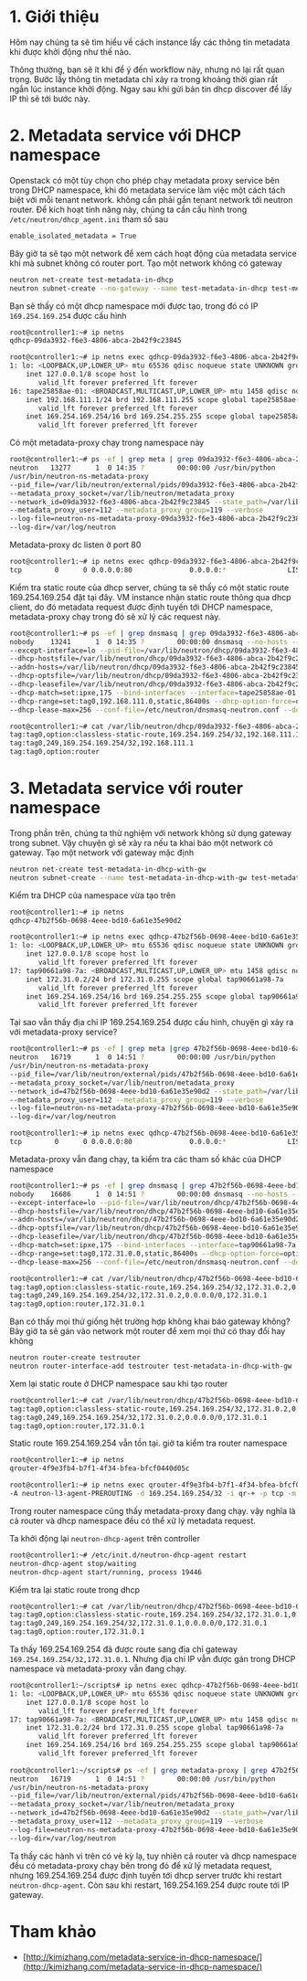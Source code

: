 ﻿# 1. Giới thiệu

Hôm nay chúng ta sẽ tìm hiểu về cách instance lấy các thông tin metadata khi được khởi động như thế nào.

Thông thường, bạn sẽ ít khi để ý đến workflow này, nhưng nó lại rất quan trọng. Bước lấy thông tin metadata chỉ xảy ra trong khoảng thời gian rất ngắn lúc instance khởi động. 
Ngay sau khi gửi bản tin dhcp discover để lấy IP thì sẽ tới bước này. 

# 2. Metadata service với DHCP namespace

Openstack có một tùy chọn cho phép chạy metadata proxy service bên trong DHCP namespace, khi đó metadata service làm việc một cách tách biệt với mỗi tenant network. không cần phải 
gắn tenant network tới neutron router. Để kích hoạt tính năng này, chúng ta cần cấu hình trong `/etc/neutron/dhcp_agent.ini` tham số sau
```sh
enable_isolated_metadata = True
```

Bây giờ ta sẽ tạo một network để xem cách hoạt động của metadata service khi mà subnet không có router port. Tạo một network không có gateway
```sh
neutron net-create test-metadata-in-dhcp
neutron subnet-create --no-gateway --name test-metadata-in-dhcp test-metadata-in-dhcp 192.168.111.0/24
```

Bạn sẽ thấy có một dhcp namespace mới được tạo, trong đó có IP `169.254.169.254` được cấu hình
```sh
root@controller1:~# ip netns
qdhcp-09da3932-f6e3-4806-abca-2b42f9c23845

root@controller1:~# ip netns exec qdhcp-09da3932-f6e3-4806-abca-2b42f9c23845 ip -4 a
1: lo: <LOOPBACK,UP,LOWER_UP> mtu 65536 qdisc noqueue state UNKNOWN group default 
    inet 127.0.0.1/8 scope host lo
       valid_lft forever preferred_lft forever
16: tape25858ae-01: <BROADCAST,MULTICAST,UP,LOWER_UP> mtu 1458 qdisc noqueue state UNKNOWN group default 
    inet 192.168.111.1/24 brd 192.168.111.255 scope global tape25858ae-01
       valid_lft forever preferred_lft forever
    inet 169.254.169.254/16 brd 169.254.255.255 scope global tape25858ae-01
       valid_lft forever preferred_lft forever
```

Có một metadata-proxy chạy trong namespace này
```sh
root@controller1:~# ps -ef | grep meta | grep 09da3932-f6e3-4806-abca-2b42f9c23845 | fold -s -w 100
neutron   13277      1  0 14:35 ?        00:00:00 /usr/bin/python 
/usr/bin/neutron-ns-metadata-proxy 
--pid_file=/var/lib/neutron/external/pids/09da3932-f6e3-4806-abca-2b42f9c23845.pid 
--metadata_proxy_socket=/var/lib/neutron/metadata_proxy 
--network_id=09da3932-f6e3-4806-abca-2b42f9c23845 --state_path=/var/lib/neutron --metadata_port=80 
--metadata_proxy_user=112 --metadata_proxy_group=119 --verbose 
--log-file=neutron-ns-metadata-proxy-09da3932-f6e3-4806-abca-2b42f9c23845.log 
--log-dir=/var/log/neutron
```

Metadata-proxy dc listen ở port 80
```sh
root@controller1:~# ip netns exec qdhcp-09da3932-f6e3-4806-abca-2b42f9c23845 netstat -auntlp | grep 13277
tcp        0      0 0.0.0.0:80              0.0.0.0:*               LISTEN      13277/python
```

Kiểm tra static route của dhcp server, chúng ta sẽ thấy có một static route 169.254.169.254 đặt tại đây. VM instance nhận static route thông qua dhcp client, do đó metadata request 
được định tuyến tới DHCP namespace, metadata-proxy chạy trong đó sẽ xử lý các request này.
```sh
root@controller1:~# ps -ef | grep dnsmasq | grep 09da3932-f6e3-4806-abca-2b42f9c23845 |fold -s -w 100
nobody    13241      1  0 14:35 ?        00:00:00 dnsmasq --no-hosts --no-resolv --strict-order 
--except-interface=lo --pid-file=/var/lib/neutron/dhcp/09da3932-f6e3-4806-abca-2b42f9c23845/pid 
--dhcp-hostsfile=/var/lib/neutron/dhcp/09da3932-f6e3-4806-abca-2b42f9c23845/host 
--addn-hosts=/var/lib/neutron/dhcp/09da3932-f6e3-4806-abca-2b42f9c23845/addn_hosts 
--dhcp-optsfile=/var/lib/neutron/dhcp/09da3932-f6e3-4806-abca-2b42f9c23845/opts 
--dhcp-leasefile=/var/lib/neutron/dhcp/09da3932-f6e3-4806-abca-2b42f9c23845/leases 
--dhcp-match=set:ipxe,175 --bind-interfaces --interface=tape25858ae-01 
--dhcp-range=set:tag0,192.168.111.0,static,86400s --dhcp-option-force=option:mtu,1458 
--dhcp-lease-max=256 --conf-file=/etc/neutron/dnsmasq-neutron.conf --domain=openstacklocal

root@controller1:~# cat /var/lib/neutron/dhcp/09da3932-f6e3-4806-abca-2b42f9c23845/opts
tag:tag0,option:classless-static-route,169.254.169.254/32,192.168.111.1
tag:tag0,249,169.254.169.254/32,192.168.111.1
tag:tag0,option:router
```

# 3. Metadata service với router namespace

Trong phần trên, chúng ta thử nghiệm với network không sử dụng gateway trong subnet. Vậy chuyện gì sẽ xảy ra nếu ta khai báo một network có gateway. 
Tạo một network với gateway mặc định
```sh
neutron net-create test-metadata-in-dhcp-with-gw
neutron subnet-create --name test-metadata-in-dhcp-with-gw test-metadata-in-dhcp-with-gw 172.31.0.0/24
```

Kiểm tra DHCP của namespace vừa tạo trên
```sh
root@controller1:~# ip netns
qdhcp-47b2f56b-0698-4eee-bd10-6a61e35e90d2

root@controller1:~# ip netns exec qdhcp-47b2f56b-0698-4eee-bd10-6a61e35e90d2 ip -4 a
1: lo: <LOOPBACK,UP,LOWER_UP> mtu 65536 qdisc noqueue state UNKNOWN group default 
    inet 127.0.0.1/8 scope host lo
       valid_lft forever preferred_lft forever
17: tap90661a98-7a: <BROADCAST,MULTICAST,UP,LOWER_UP> mtu 1458 qdisc noqueue state UNKNOWN group default 
    inet 172.31.0.2/24 brd 172.31.0.255 scope global tap90661a98-7a
       valid_lft forever preferred_lft forever
    inet 169.254.169.254/16 brd 169.254.255.255 scope global tap90661a98-7a
       valid_lft forever preferred_lft forever
```

Tại sao vẫn thấy địa chỉ IP 169.254.169.254 được cấu hình, chuyện gì xảy ra với metadata-proxy service?
```sh
root@controller1:~# ps -ef | grep meta |grep 47b2f56b-0698-4eee-bd10-6a61e35e90d2 | fold -s -w 100
neutron   16719      1  0 14:51 ?        00:00:00 /usr/bin/python 
/usr/bin/neutron-ns-metadata-proxy 
--pid_file=/var/lib/neutron/external/pids/47b2f56b-0698-4eee-bd10-6a61e35e90d2.pid 
--metadata_proxy_socket=/var/lib/neutron/metadata_proxy 
--network_id=47b2f56b-0698-4eee-bd10-6a61e35e90d2 --state_path=/var/lib/neutron --metadata_port=80 
--metadata_proxy_user=112 --metadata_proxy_group=119 --verbose 
--log-file=neutron-ns-metadata-proxy-47b2f56b-0698-4eee-bd10-6a61e35e90d2.log 
--log-dir=/var/log/neutron

root@controller1:~# ip netns exec qdhcp-47b2f56b-0698-4eee-bd10-6a61e35e90d2 netstat -anptlu |grep 16719
tcp        0      0 0.0.0.0:80              0.0.0.0:*               LISTEN      16719/python
```

Metadata-proxy vẫn đang chạy, ta kiểm tra các tham số khác của DHCP namespace
```sh
root@controller1:~# ps -ef | grep dnsmasq | grep 47b2f56b-0698-4eee-bd10-6a61e35e90d2 |fold -s -w 100
nobody    16686      1  0 14:51 ?        00:00:00 dnsmasq --no-hosts --no-resolv --strict-order 
--except-interface=lo --pid-file=/var/lib/neutron/dhcp/47b2f56b-0698-4eee-bd10-6a61e35e90d2/pid 
--dhcp-hostsfile=/var/lib/neutron/dhcp/47b2f56b-0698-4eee-bd10-6a61e35e90d2/host 
--addn-hosts=/var/lib/neutron/dhcp/47b2f56b-0698-4eee-bd10-6a61e35e90d2/addn_hosts 
--dhcp-optsfile=/var/lib/neutron/dhcp/47b2f56b-0698-4eee-bd10-6a61e35e90d2/opts 
--dhcp-leasefile=/var/lib/neutron/dhcp/47b2f56b-0698-4eee-bd10-6a61e35e90d2/leases 
--dhcp-match=set:ipxe,175 --bind-interfaces --interface=tap90661a98-7a 
--dhcp-range=set:tag0,172.31.0.0,static,86400s --dhcp-option-force=option:mtu,1458 
--dhcp-lease-max=256 --conf-file=/etc/neutron/dnsmasq-neutron.conf --domain=openstacklocal

root@controller1:~# cat /var/lib/neutron/dhcp/47b2f56b-0698-4eee-bd10-6a61e35e90d2/opts
tag:tag0,option:classless-static-route,169.254.169.254/32,172.31.0.2,0.0.0.0/0,172.31.0.1
tag:tag0,249,169.254.169.254/32,172.31.0.2,0.0.0.0/0,172.31.0.1
tag:tag0,option:router,172.31.0.1
```

Bạn có thấy mọi thứ giống hệt trường hợp không khai báo gateway không? Bây giờ ta sẽ gán vào network một router để xem mọi thứ có thay đổi hay không
```sh
neutron router-create testrouter
neutron router-interface-add testrouter test-metadata-in-dhcp-with-gw
```

Xem lại static route ở DHCP namespace sau khi tạo router
```sh
root@controller1:~# cat /var/lib/neutron/dhcp/47b2f56b-0698-4eee-bd10-6a61e35e90d2/opts
tag:tag0,option:classless-static-route,169.254.169.254/32,172.31.0.2,0.0.0.0/0,172.31.0.1
tag:tag0,249,169.254.169.254/32,172.31.0.2,0.0.0.0/0,172.31.0.1
tag:tag0,option:router,172.31.0.1
```

Static route 169.254.169.254 vẫn tồn tại. giờ ta kiểm tra router namespace
```sh
root@controller1:~# ip netns
qrouter-4f9e3fb4-b7f1-4f34-bfea-bfcf0440d05c

root@controller1:~# ip netns exec qrouter-4f9e3fb4-b7f1-4f34-bfea-bfcf0440d05c iptables-save | grep REDIRECT
-A neutron-l3-agent-PREROUTING -d 169.254.169.254/32 -i qr-+ -p tcp -m tcp --dport 80 -j REDIRECT --to-ports 9697
```

Trong router namespace cũng thấy metadata-proxy đang chạy. vậy nghĩa là cả router và dhcp namespace đều có thể xử lý metadata request.

Ta khởi động lại `neutron-dhcp-agent` trên controller
```sh
root@controller1:~# /etc/init.d/neutron-dhcp-agent restart 
neutron-dhcp-agent stop/waiting
neutron-dhcp-agent start/running, process 19446
```

Kiểm tra lại static route trong dhcp
```sh
root@controller1:~# cat /var/lib/neutron/dhcp/47b2f56b-0698-4eee-bd10-6a61e35e90d2/opts
tag:tag0,option:classless-static-route,169.254.169.254/32,172.31.0.1,0.0.0.0/0,172.31.0.1
tag:tag0,249,169.254.169.254/32,172.31.0.1,0.0.0.0/0,172.31.0.1
tag:tag0,option:router,172.31.0.1
```

Ta thấy 169.254.169.254 đã được route sang địa chỉ gateway `169.254.169.254/32,172.31.0.1`. Nhưng địa chỉ IP vẫn được gán trong DHCP namespace và metadata-proxy vẫn đang chạy.
```sh
root@controller1:~/scripts# ip netns exec qdhcp-47b2f56b-0698-4eee-bd10-6a61e35e90d2 ip -4 a
1: lo: <LOOPBACK,UP,LOWER_UP> mtu 65536 qdisc noqueue state UNKNOWN group default 
    inet 127.0.0.1/8 scope host lo
       valid_lft forever preferred_lft forever
17: tap90661a98-7a: <BROADCAST,MULTICAST,UP,LOWER_UP> mtu 1458 qdisc noqueue state UNKNOWN group default 
    inet 172.31.0.2/24 brd 172.31.0.255 scope global tap90661a98-7a
       valid_lft forever preferred_lft forever
    inet 169.254.169.254/16 brd 169.254.255.255 scope global tap90661a98-7a
       valid_lft forever preferred_lft forever
	   
root@controller1:~/scripts# ps -ef | grep metadata-proxy | grep 47b2f56b-0698-4eee-bd10-6a61e35e90d2 |fold -s -w 100
neutron   16719      1  0 14:51 ?        00:00:00 /usr/bin/python 
/usr/bin/neutron-ns-metadata-proxy 
--pid_file=/var/lib/neutron/external/pids/47b2f56b-0698-4eee-bd10-6a61e35e90d2.pid 
--metadata_proxy_socket=/var/lib/neutron/metadata_proxy 
--network_id=47b2f56b-0698-4eee-bd10-6a61e35e90d2 --state_path=/var/lib/neutron --metadata_port=80 
--metadata_proxy_user=112 --metadata_proxy_group=119 --verbose 
--log-file=neutron-ns-metadata-proxy-47b2f56b-0698-4eee-bd10-6a61e35e90d2.log 
--log-dir=/var/log/neutron
```

Ta thấy các hành vi trên có vẻ kỳ lạ, tuy nhiên cả router và dhcp namespace đều có metadata-proxy chạy bên trong đó để xử lý metadata request, nhưng 169.254.169.254 được định 
tuyến tới dhcp server trước khi restart `neutron-dhcp-agent`. Còn sau khi restart, 169.254.169.254 được route tới IP gateway.

# Tham khảo
- [http://kimizhang.com/metadata-service-in-dhcp-namespace/](http://kimizhang.com/metadata-service-in-dhcp-namespace/)
